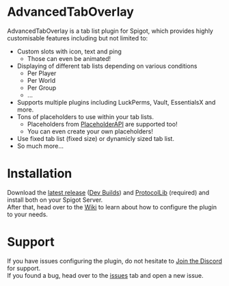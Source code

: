 <!-- Plugins -->
[ProtocolLib]: https://www.spigotmc.org/resources/1997/
[spigot]: https://www.spigotmc.org/resources/advancedtaboverlay.78905/
[PlaceholderAPI]: https://www.spigotmc.org/resources/placeholderapi.6245/

<!-- GitHub URLs -->
[Wiki]: https://github.com/CodeCrafter47/AdvancedTabOverlay/wiki
[issues]: https://github.com/CodeCrafter47/AdvancedTabOverlay/issues

<!-- Other URLs -->
[Dev Builds]: https://ci.codecrafter47.de/job/AdvancedTabOverlay/
[Discord]: https://discord.gg/qYX5AyJ

# AdvancedTabOverlay
AdvancedTabOverlay is a tab list plugin for Spigot, which provides highly customisable features including but not limited to:
- Custom slots with icon, text and ping
  - Those can even be animated!
- Displaying of different tab lists depending on various conditions
  - Per Player
  - Per World
  - Per Group
  - ...
- Supports multiple plugins including LuckPerms, Vault, EssentialsX and more.
- Tons of placeholders to use within your tab lists.
  - Placeholders from [PlaceholderAPI] are supported too!
  - You can even create your own placeholders!
- Use fixed tab list (fixed size) or dynamicly sized tab list.
- So much more...

# Installation
Download the [latest release][spigot] ([Dev Builds]) and [ProtocolLib] (required) and install both on your Spigot Server.  
After that, head over to the [Wiki] to learn about how to configure the plugin to your needs.

# Support
If you have issues configuring the plugin, do not hesitate to [Join the Discord][Discord] for support.  
If you found a bug, head over to the [issues] tab and open a new issue.

